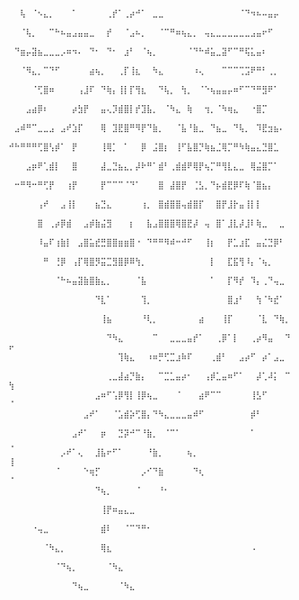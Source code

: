 ⠀⠀⢧⠀⠈⠢⣄⡀⠀⠀⠀⠁⠀⠀⠀⠀⠀⢀⡞⠁⢀⡴⠚⠁⠀⣀⣀⠀⠀⠀⠀⠀⠀⠀⠀⠀⠀⠀⠀⠀⠈⠙⠲⠦⠤⣤⡤⠀⠀⠀
⠀⠀⠈⢧⡀⠀⠀⠉⠓⠦⣤⣠⣤⣤⣀⠀⠀⡞⠀⠀⠈⣠⠦⡀⠀⠀⠈⠉⠛⠶⢦⣄⡀⠀⢤⣄⣀⣀⣀⣀⣀⣀⣠⣤⠖⠋⠀⠀⠀⠀
⠀⠙⣶⡤⣽⣦⣀⣀⣀⡠⠶⠲⠄⠀⠙⠂⠀⠙⠂⠀⣰⠃⠀⠈⢦⡀⠀⠀⠀⠀⠀⠈⠙⠓⠾⣥⣀⣽⠋⠉⠛⢯⣅⣤⠆⠀⠀⠀⠀⠀
⠀⠀⠈⠻⣄⡀⠉⠙⠋⠀⠀⠀⠀⠀⣴⢦⡀⠀⠀⢀⡏⢸⣆⠀⠀⠳⣄⠀⠀⠀⠀⠀⠰⢄⠀⠀⠀⠉⠉⠉⢉⣩⠟⠛⠃⢀⡀⠀⠀⠀
⠀⠀⠀⠀⠈⢋⣿⠶⠀⠀⠀⠀⢠⣸⠏⠀⠙⢷⡄⢸⡇⡏⢻⣆⠀⠀⠙⢧⡀⠀⢳⡀⠀⠈⠑⢦⣤⣤⡤⠶⠋⠉⠙⠛⣻⠟⠁⠀⠀⠀
⠀⠀⠀⣠⣴⡿⠆⠀⠀⠀⠀⡴⣳⡟⠀⠀⣤⢄⡹⣾⣿⡇⡞⣹⣧⡀⠀⠈⠳⣄⠀⢷⠀⠀⢲⡀⠈⠳⢶⣄⠀⠀⠐⣿⡉⠀⠀⠀⠀⠀
⠀⣠⠾⠛⠉⣀⣀⣠⠀⣠⠞⣱⡏⠀⠀⠀⢿⠀⣹⣟⣿⠛⠻⡟⠙⣷⡀⠀⠀⠈⣧⠘⣷⣀⠀⠙⣦⣀⠀⠙⢧⡀⠀⠹⣟⣲⣦⠄⠀⠀
⠚⠓⠛⠛⠛⢋⣿⢣⡾⠁⠀⡟⠀⠀⠀⠀⢸⢿⡁⠀⠁⠀⠀⡿⠀⣨⣿⡆⠀⢸⠋⣧⣿⡙⢷⣦⣈⢿⡉⠛⠳⢷⣤⣄⣙⣿⣁⠀⠀⠀
⠀⠀⠀⣠⡶⠟⢁⣾⡇⠀⠀⣿⠀⠀⠀⠀⣼⣀⣙⣦⣄⡀⡼⠗⠛⠁⣾⠃⢀⣾⣾⠟⢿⡟⢦⡉⠛⢻⣇⣄⣀⠀⢿⣬⣿⡉⠁⠀⠀⠀
⠀⠒⠛⠻⠒⠛⢋⡟⠀⠀⢰⡟⠀⠀⠀⠀⡟⠉⠉⠉⠈⠙⠁⠀⠀⠀⣿⠀⣼⣿⡟⠀⢈⣣⡀⠙⡦⣾⣟⡿⠏⢷⠈⣿⣦⡄⠀⠀⠀⠀
⠀⠀⠀⠀⠀⢠⠞⠀⠀⣠⢸⡇⠀⠀⠀⣦⣙⣄⠀⠀⠀⠀⠀⢰⡀⠀⣿⣾⣿⣿⢤⣾⣿⡏⠀⠀⣿⡟⣸⡗⣤⢸⡇⡇⠀⠀⠀⠀⠀⠀
⠀⠀⠀⠀⠀⣿⠀⢀⡴⡿⣾⠀⠀⣠⡾⣷⣬⣻⠀⠀⠀⡆⠀⠀⣧⣠⣿⣿⣿⢿⣿⣟⡼⠀⢤⠀⣿⠁⣸⣇⡼⣸⠇⢷⣀⠀⠀⣀⠀⠀
⠀⠀⠀⠀⠀⠸⣤⠏⢰⣷⡇⠀⣠⣿⣥⣞⣛⣿⣿⣶⣶⣿⠐⠀⠙⠛⠛⠻⠾⠒⠚⠋⠀⠀⢸⡆⠀⠀⡟⣁⣰⣏⠀⣤⣌⣙⡿⠃⠀⠀
⠀⠀⠀⠀⠀⠀⠛⠀⢘⡿⠀⢠⡏⢿⣿⡻⣭⣉⣻⣿⡿⠿⢳⡀⠀⠀⠀⠀⠀⠀⠀⠀⠀⠀⠀⡇⠀⠀⣏⣯⢻⠸⡄⠈⢦⡀⠀⠀⠀⠀
⠀⠀⠀⠀⠀⠀⠀⠀⠈⠓⠦⣤⣽⣷⣿⣷⣄⡀⠀⠀⠀⠀⠈⣧⠀⠀⠀⠀⠀⠀⠀⠀⠀⠀⠀⠁⠀⠀⡏⠻⡞⠀⠹⡄⢀⠙⢤⣀⠀⠀
⠀⠀⠀⠀⠀⠀⠀⠀⠀⠀⠀⠀⠀⠀⠀⠙⣇⠁⠀⠀⠀⠀⠀⢹⡀⠀⠀⠀⠀⠀⠀⠀⠀⠀⠀⠀⠀⠀⣿⣰⠃⠀⠀⢳⠈⠳⣞⠁⠀⠀
⠀⠀⠀⠀⠀⠀⠀⠀⠀⠀⠀⠀⠀⠀⠀⠀⢸⣦⠀⠀⠀⠀⠀⠘⢇⡀⠀⠀⠀⠀⠀⠀⠀⣴⠀⠀⠀⢸⡏⠀⠀⠀⠀⠈⣇⠀⠙⢷⡀⠀
⠀⠀⠀⠀⠀⠀⠀⠀⠀⠀⠀⠀⠀⠀⠀⠀⠀⠙⠳⣄⠀⠀⠀⠀⠀⠉⠀⠀⣀⣀⣀⣤⡞⠁⠀⠀⢀⡿⠁⡇⠀⠀⢀⡴⠻⣤⠀⠀⠙⠖
⠀⠀⠀⠀⠀⠀⠀⠀⠀⠀⠀⠀⠀⠀⠀⠀⠀⠀⠀⢹⢷⣄⠀⠀⠰⠶⡛⢋⣉⣰⠷⠏⠀⠀⠀⢀⣾⠃⠀⠀⣠⡴⠋⠀⡴⠁⣠⣀⠀⠀
⠀⠀⠀⠀⠀⠀⠀⠀⠀⠀⠀⠀⠀⠀⠀⠀⠀⢀⣀⣼⣴⡙⣷⡄⠀⠀⠉⣉⣁⣤⡴⠂⠀⠀⢠⡾⣁⣤⠶⠋⠁⠀⠀⡼⢁⠼⡅⠀⠉⢳
⠀⠀⠀⠀⠀⠀⠀⠀⠀⠀⠀⠀⠀⠀⠀⣠⠶⠋⢡⡿⢻⡇⢸⡿⢦⣀⠀⠀⠀⠈⠀⠀⠀⣴⠟⠉⠉⠀⠀⠀⠀⠀⢸⣣⠋⠀⠀⠀⠀⠈
⠀⠀⠀⠀⠀⠀⠀⠀⠀⠀⠀⠀⠀⣠⠞⠁⠀⠀⠈⣡⣾⡵⢋⣿⡄⠙⠳⣄⣀⣀⣀⣤⠾⠋⠀⠀⠀⠀⠀⠀⠀⠀⡾⠃⠀⠀⠀⠀⠀⠀
⠀⠀⠀⠀⠀⠀⠀⠀⠀⠀⠀⣠⠞⠁⠀⠀⡶⠀⠀⣙⡽⠚⠉⠘⣷⡀⠀⠈⠉⠁⠀⠀⠀⠀⠀⠀⠀⠀⠀⠀⠀⠀⠁⠀⠀⠀⠀⠀⠀⢀
⠀⠀⠀⠀⠀⠀⠀⠀⠀⡠⠞⠁⢄⠀⠀⣸⣧⠖⠋⠁⠀⠀⠀⠀⠘⣷⡀⠀⠀⠀⠀⢦⡀⠀⠀⠀⠀⠀⠀⠀⠀⠀⠀⠀⠀⠀⠀⠀⠀⢸
⠀⠀⠀⠀⠀⠀⠀⠀⠈⠀⠀⠀⠀⠑⢶⡋⠀⠀⠀⠀⠀⠀⠀⡠⠊⠙⣷⠀⠀⠀⠀⠀⠙⢆⠀⠀⠀⠀⠀⠀⠀⠀⠀⠀⠀⠀⠀⠀⠀⠈
⠀⠀⠀⠀⠀⠀⠀⠀⠀⠀⠀⠀⠀⠀⠀⠙⢦⡀⠀⠀⠀⠀⠈⠀⠀⠀⠘⠂⠀⠀⠀⠀⠀⠀⠀⠀⠀⠀⠀⠀⠀⠀⠀⠀⠀⠀⠀⠀⠀⠀
⠀⠀⠀⠀⠀⠀⠀⠀⠀⠀⠀⠀⠀⠀⠀⠀⢸⡟⠶⣤⣄⣀⠀⠀⠀⠀⠀⠀⠀⠀⠀⠀⠀⠀⠀⠀⠀⠀⠀⠀⠀⠀⠀⠀⠀⠀⠀⠀⠀⠀
⠀⠀⠀⠀⠐⢤⣀⠀⠀⠀⠀⠀⠀⠀⠀⠀⣾⠇⠀⠀⠈⠉⠙⠛⠂⠀⠀⠀⠀⠀⠀⠀⠀⠀⠀⠀⠀⠀⠀⠀⠀⠀⠀⠀⠀⠀⠀⠀⠀⠀
⠀⠀⠀⠀⠀⠀⠈⠳⣄⡀⠀⠀⠀⠀⠀⠀⢿⣆⠀⠀⠀⠀⠀⠀⠀⠀⠀⠀⠀⠀⠀⠀⠀⠀⠀⠀⠀⠀⠀⠀⠀⠀⠠⠀⠀⠀⠀⠀⠀⠀
⠀⠀⠀⠀⠀⠀⠀⠀⠈⠙⢦⡀⠀⠀⠀⠀⠀⠈⠳⣄⠀⠀⠀⠀⠀⠀⠀⠀⠀⠀⠀⠀⠀⠀⠀⠀⠀⠀⠀⠀⠀⠀⠀⠀⠀⠀⠀⠀⠀⠀
⠀⠀⠀⠀⠀⠀⠀⠀⠀⠀⠀⠙⢦⣀⠀⠀⠀⠀⠀⠈⠳⣄⠀⠀⠀⠀⠀⠀⠀⠀⠀⠀⠀⠀⠀⠀⠀⠀⠀⠀⠀⠀⠀⠀⠀⠀⠀⠀⠀⠀
